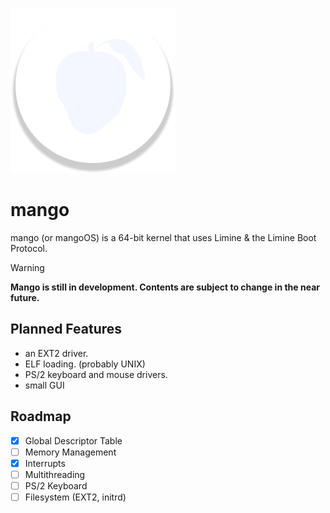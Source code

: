 ![logo](https://raw.githubusercontent.com/cosmicdaman/mango/refs/heads/master/.art/logo.webp)
# mango
mango (or mangoOS) is a 64-bit kernel that uses Limine & the Limine Boot Protocol.
> [!WARNING]
> **Mango is still in development. Contents are subject to change in the near future.**
## Planned Features
- an EXT2 driver.
- ELF loading. (probably UNIX)
- PS/2 keyboard and mouse drivers.
- small GUI
## Roadmap
- [X] Global Descriptor Table
- [ ] Memory Management
- [X] Interrupts
- [ ] Multithreading
- [ ] PS/2 Keyboard 
- [ ] Filesystem (EXT2, initrd)
